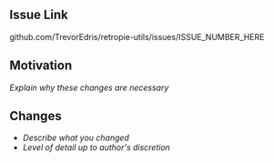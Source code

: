 ## Issue Link

github.com/TrevorEdris/retropie-utils/issues/ISSUE_NUMBER_HERE

## Motivation

_Explain why these changes are necessary_

## Changes

* _Describe what you changed_
* _Level of detail up to author's discretion_
